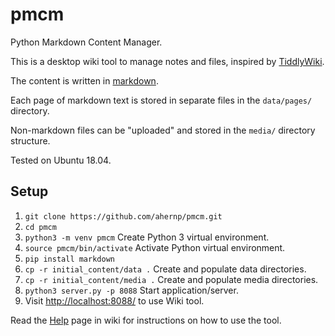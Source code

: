 # pmcm

Python Markdown Content Manager.

This is a desktop wiki tool to manage notes and files,
inspired by [TiddlyWiki](https://tiddlywiki.com/).

The content is written in
[markdown](https://daringfireball.net/projects/markdown/syntax).

Each page of markdown text is stored in separate files in the `data/pages/` directory.

Non-markdown files can be "uploaded" and stored in the `media/` directory structure.

Tested on Ubuntu 18.04.

## Setup

1. `git clone https://github.com/ahernp/pmcm.git`
1. `cd pmcm`
1. `python3 -m venv pmcm` Create Python 3 virtual environment.
1. `source pmcm/bin/activate` Activate Python virtual environment.
1. `pip install markdown`
1. `cp -r initial_content/data .` Create and populate data directories.
1. `cp -r initial_content/media .` Create and populate media directories.
1. `python3 server.py -p 8088` Start application/server.
1. Visit <http://localhost:8088/> to use Wiki tool.

Read the [Help](http://localhost:8088/pages/Help) page in wiki for instructions on how to use the tool.
